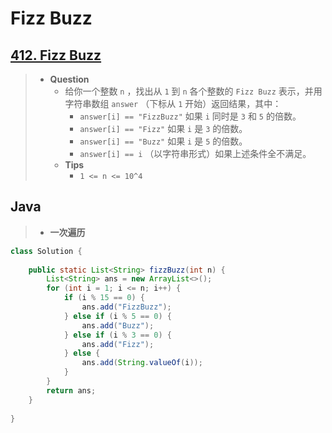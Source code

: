 # Fizz Buzz

## [412. Fizz Buzz](https://leetcode.cn/problems/fizz-buzz/)

> - **Question**
>   - 给你一个整数 `n` ，找出从 `1` 到 `n` 各个整数的 `Fizz Buzz` 表示，并用字符串数组 `answer` （下标从 `1` 开始）返回结果，其中：
>     - `answer[i] == "FizzBuzz"` 如果 `i` 同时是 `3` 和 `5` 的倍数。
>     - `answer[i] == "Fizz"` 如果 `i` 是 `3` 的倍数。
>     - `answer[i] == "Buzz"` 如果 `i` 是 `5` 的倍数。
>     - `answer[i] == i` （以字符串形式）如果上述条件全不满足。
>   - **Tips**
>     - `1 <= n <= 10^4`

## Java

> - **一次遍历**

```java
class Solution {
    
    public static List<String> fizzBuzz(int n) {
        List<String> ans = new ArrayList<>();
        for (int i = 1; i <= n; i++) {
            if (i % 15 == 0) {
                ans.add("FizzBuzz");
            } else if (i % 5 == 0) {
                ans.add("Buzz");
            } else if (i % 3 == 0) {
                ans.add("Fizz");
            } else {
                ans.add(String.valueOf(i));
            }
        }
        return ans;
    }
    
}
```
